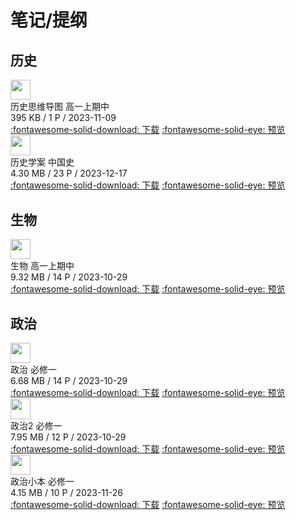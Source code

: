 # 笔记/提纲

## 历史

<div class="card file-block" markdown="1">
<div class="file-icon"><img src="/img/pdf.svg" style="width: 2.3em;"></div>
<div class="file-body">
<div class="file-title">历史思维导图 高一上期中</div>
<div class="file-meta">395 KB / 1 P / 2023-11-09</div>
</div>
<a class="down-button" target="_blank" href="https://cloud.jerryz.com.cn/d/OneDrive/学校/高一上/历史/中国古代史.pdf" markdown="1">:fontawesome-solid-download: 下载</a>
<a class="down-button" target="_blank" href="https://alist-org.github.io/pdf.js/web/viewer.html?file=https://cloud.jerryz.com.cn/d/OneDrive/学校/高一上/历史/中国古代史.pdf" markdown="1">:fontawesome-solid-eye: 预览</a>
</div>

<div class="card file-block" markdown="1">
<div class="file-icon"><img src="/img/pdf.svg" style="width: 2.3em;"></div>
<div class="file-body">
<div class="file-title">历史学案 中国史</div>
<div class="file-meta">4.30 MB / 23 P / 2023-12-17</div>
</div>
<a class="down-button" target="_blank" href="https://cloud.jerryz.com.cn/d/OneDrive/学校/高一上/历史/中国史学案.pdf" markdown="1">:fontawesome-solid-download: 下载</a>
<a class="down-button" target="_blank" href="https://alist-org.github.io/pdf.js/web/viewer.html?file=https://cloud.jerryz.com.cn/d/OneDrive/学校/高一上/历史/中国史学案.pdf" markdown="1">:fontawesome-solid-eye: 预览</a>
</div>

## 生物

<div class="card file-block" markdown="1">
<div class="file-icon"><img src="/img/pdf.svg" style="width: 2.3em;"></div>
<div class="file-body">
<div class="file-title">生物 高一上期中</div>
<div class="file-meta">9.32 MB / 14 P / 2023-10-29</div>
</div>
<a class="down-button" target="_blank" href="https://cloud.jerryz.com.cn/d/OneDrive/学校/高一上/生物/生物.pdf" markdown="1">:fontawesome-solid-download: 下载</a>
<a class="down-button" target="_blank" href="https://alist-org.github.io/pdf.js/web/viewer.html?file=https://cloud.jerryz.com.cn/d/OneDrive/学校/高一上/生物/生物.pdf" markdown="1">:fontawesome-solid-eye: 预览</a>
</div>

## 政治

<div class="card file-block" markdown="1">
<div class="file-icon"><img src="/img/pdf.svg" style="width: 2.3em;"></div>
<div class="file-body">
<div class="file-title">政治 必修一</div>
<div class="file-meta">6.68 MB / 14 P / 2023-10-29</div>
</div>
<a class="down-button" target="_blank" href="https://cloud.jerryz.com.cn/d/OneDrive/学校/高一上/政治/政治.pdf" markdown="1">:fontawesome-solid-download: 下载</a>
<a class="down-button" target="_blank" href="https://alist-org.github.io/pdf.js/web/viewer.html?file=https://cloud.jerryz.com.cn/d/OneDrive/学校/高一上/政治/政治.pdf" markdown="1">:fontawesome-solid-eye: 预览</a>
</div>

<div class="card file-block" markdown="1">
<div class="file-icon"><img src="/img/pdf.svg" style="width: 2.3em;"></div>
<div class="file-body">
<div class="file-title">政治2 必修一</div>
<div class="file-meta">7.95 MB / 12 P / 2023-10-29</div>
</div>
<a class="down-button" target="_blank" href="https://cloud.jerryz.com.cn/d/OneDrive/学校/高一上/政治/政治2.pdf" markdown="1">:fontawesome-solid-download: 下载</a>
<a class="down-button" target="_blank" href="https://alist-org.github.io/pdf.js/web/viewer.html?file=https://cloud.jerryz.com.cn/d/OneDrive/学校/高一上/政治/政治2.pdf" markdown="1">:fontawesome-solid-eye: 预览</a>
</div>

<div class="card file-block" markdown="1">
<div class="file-icon"><img src="/img/pdf.svg" style="width: 2.3em;"></div>
<div class="file-body">
<div class="file-title">政治小本 必修一</div>
<div class="file-meta">4.15 MB / 10 P / 2023-11-26</div>
</div>
<a class="down-button" target="_blank" href="https://cloud.jerryz.com.cn/d/OneDrive/学校/高一上/政治/政治小本.pdf" markdown="1">:fontawesome-solid-download: 下载</a>
<a class="down-button" target="_blank" href="https://alist-org.github.io/pdf.js/web/viewer.html?file=https://cloud.jerryz.com.cn/d/OneDrive/学校/高一上/政治/政治小本.pdf" markdown="1">:fontawesome-solid-eye: 预览</a>
</div>
